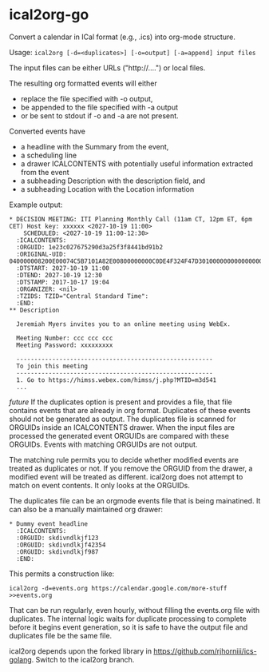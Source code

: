 # ical2org-go
Convert a calendar in ICal format (e.g., .ics) into org-mode structure.


Usage: `ical2org [-d=<duplicates>] [-o=output] [-a=append] input files`

The input files can be either URLs ("http://....") or local files.

The resulting org formatted events will either
* replace the file specified with -o output,
* be appended to the file specified with -a output
* or be sent to stdout if -o and -a are not present.

Converted events have
* a headline with the Summary from the event,
* a scheduling line
* a drawer ICALCONTENTS with potentially useful information extracted from the event
* a subheading Description with the description field, and
* a subheading Location with the Location information

Example output:

```
* DECISION MEETING: ITI Planning Monthly Call (11am CT, 12pm ET, 6pm CET) Host key: xxxxxx <2027-10-19 11:00>
    SCHEDULED: <2027-10-19 11:00-12:30>
  :ICALCONTENTS:
  :ORGUID: 1e23c027675290d3a25f3f8441bd91b2
  :ORIGINAL-UID: 040000008200E00074C5B7101A82E00800000000C0DE4F324F47D301000000000000000010000000ED14C4A947673341969029C8BE8EDA02
  :DTSTART: 2027-10-19 11:00
  :DTEND: 2027-10-19 12:30
  :DTSTAMP: 2017-10-17 19:04
  :ORGANIZER: <nil>
  :TZIDS: TZID="Central Standard Time":
  :END:
** Description

  Jeremiah Myers invites you to an online meeting using WebEx.
  
  Meeting Number: ccc ccc ccc
  Meeting Password: xxxxxxxxx
  
  -------------------------------------------------------
  To join this meeting
  -------------------------------------------------------
  1. Go to https://himss.webex.com/himss/j.php?MTID=m3d541
  ...

```


*future* If the duplicates option is present and provides a file, that
file contains events that are already in org format.  Duplicates of
these events should not be generated as output.  The duplicates file
is scanned for ORGUIDs inside an ICALCONTENTS drawer.  When the input
files are processed the generated event ORGUIDs are compared with these
ORGUIDs.  Events with matching ORGUIDs are not output.

The matching rule permits you to decide whether modified events are
treated as duplicates or not.  If you remove the ORGUID from the
drawer, a modified event will be treated as different.  ical2org does
not attempt to match on event contents.  It only looks at the ORGUIDs.

The duplicates file can be an orgmode events file that is being
mainatined. It can also be a manually maintained org drawer:

```
* Dummy event headline
  :ICALCONTENTS:
  :ORGUID: skdivndlkjf123
  :ORGUID: skdivndlkjf42354
  :ORGUID: skdivndlkjf987
  :END:
```

This permits a construction like:

`ical2org -d=events.org https://calendar.google.com/more-stuff  >>events.org`

That can be run regularly, even hourly, without filling the events.org
file with duplicates.  The internal logic waits for duplicate
processing to complete before it begins event generation, so it is
safe to have the output file and duplicates file be the same file.

ical2org depends upon the forked library in
https://github.com/rjhorniii/ics-golang.  Switch to the ical2org
branch.